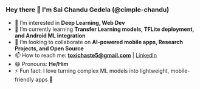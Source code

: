 ### Hey there 👋 I'm Sai Chandu Gedela (@cimple-chandu)

- 👀 I’m interested in **Deep Learning, Web Dev**
- 🌱 I’m currently learning **Transfer Learning models, TFLite deployment, and Android ML integration**
- 💞️ I’m looking to collaborate on **AI-powered mobile apps, Research Projects, and Open Source**
- 📫 How to reach me: **toxichaste5@gmail.com** | [LinkedIn](https://www.linkedin.com/in/sai-chandu-gedela)
- 😄 Pronouns: **He/Him**
- ⚡ Fun fact: I love turning complex ML models into lightweight, mobile-friendly apps 🚀

<!---
cimple-chandu/cimple-chandu is a ✨ special ✨ repository because its `README.md` (this file) appears on your GitHub profile.
You can click the Preview link to take a look at your changes.
--->
